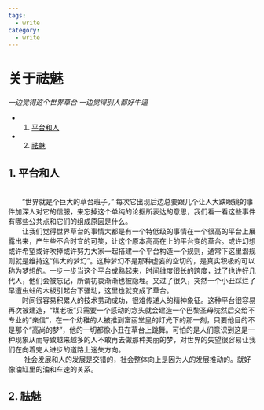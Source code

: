 ```yaml
---
tags:
  - write
category:
  - write
---
```


# 关于祛魅

*一边觉得这个世界草台 一边觉得别人都好牛逼*

* 1. [平台和人](#first)
* 2. [祛魅](#second)


## 1. <a name='first'></a>平台和人
<br>&emsp;&emsp;“世界就是个巨大的草台班子。” 每次它出现后边总要跟几个让人大跌眼镜的事件加深人对它的信服，来忘掉这个单纯的论据所表达的意思，我们看一看这些事件有哪些公共点和它们的组成原因是什么。
<br>&emsp;&emsp;让我们觉得世界草台的事情大都是有一个特低级的事情在一个很高的平台上展露出来，产生些不合时宜的可笑，让这个原本高高在上的平台变的草台。或许幻想或许希望或许吹捧或许努力大家一起搭建一个平台构造一个规则，通常下这里潜规则就是维持这“伟大的梦幻”。这种梦幻不是那种虚妄的空切的，是真实积极的可以称为梦想的。一步一步当这个平台成熟起来，时间维度很长的跨度，过了也许好几代人，他们会被忘记，所谓初衷渐渐也被隐埋。又过了很久，突然一个小丑踩烂了早遭虫蛀的木板引起台下骚动，这里也就变成了草台。
<br>&emsp;&emsp;时间很容易积累人的技术劳动成功，很难传递人的精神象征。这种平台很容易再次被建造，“煤老板”只需要一个感动的念头就会建造一个巴黎圣母院然后交给不专业的“亲信”，在一个幼稚的人被推到富丽堂皇的灯光下的那一刻，只要他目的不是那个“高尚的梦”，他的一切都像小丑在草台上跳舞。可怕的是人们意识到这是一种现象从而导致越来越多的人不敢再去做那种美丽的梦，对世界的失望很容易让我们在向着完人进步的道路上迷失方向。
<br>&emsp;&emsp;
社会发展和人的发展是交错的，社会整体向上是因为人的发展推动的。就好像油缸里的油和车速的关系。

## 2. <a name='second'></a>祛魅
